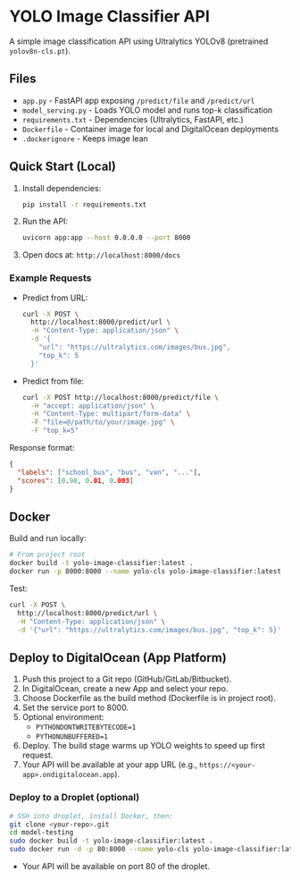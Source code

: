 # YOLO Image Classifier API

A simple image classification API using Ultralytics YOLOv8 (pretrained `yolov8n-cls.pt`).

## Files

- `app.py` - FastAPI app exposing `/predict/file` and `/predict/url`
- `model_serving.py` - Loads YOLO model and runs top-k classification
- `requirements.txt` - Dependencies (Ultralytics, FastAPI, etc.)
- `Dockerfile` - Container image for local and DigitalOcean deployments
- `.dockerignore` - Keeps image lean

## Quick Start (Local)

1. Install dependencies:
   ```bash
   pip install -r requirements.txt
   ```

2. Run the API:
   ```bash
   uvicorn app:app --host 0.0.0.0 --port 8000
   ```

3. Open docs at: `http://localhost:8000/docs`

### Example Requests

- Predict from URL:
  ```bash
  curl -X POST \
    http://localhost:8000/predict/url \
    -H "Content-Type: application/json" \
    -d '{
      "url": "https://ultralytics.com/images/bus.jpg",
      "top_k": 5
    }'
  ```

- Predict from file:
  ```bash
  curl -X POST http://localhost:8000/predict/file \
    -H "accept: application/json" \
    -H "Content-Type: multipart/form-data" \
    -F "file=@/path/to/your/image.jpg" \
    -F "top_k=5"
  ```

Response format:
```json
{
  "labels": ["school_bus", "bus", "van", "..."],
  "scores": [0.98, 0.01, 0.003]
}
```

## Docker

Build and run locally:
```bash
# From project root
docker build -t yolo-image-classifier:latest .
docker run -p 8000:8000 --name yolo-cls yolo-image-classifier:latest
```

Test:
```bash
curl -X POST \
  http://localhost:8000/predict/url \
  -H "Content-Type: application/json" \
  -d '{"url": "https://ultralytics.com/images/bus.jpg", "top_k": 5}'
```

## Deploy to DigitalOcean (App Platform)

1. Push this project to a Git repo (GitHub/GitLab/Bitbucket).
2. In DigitalOcean, create a new App and select your repo.
3. Choose Dockerfile as the build method (Dockerfile is in project root).
4. Set the service port to 8000.
5. Optional environment:
   - `PYTHONDONTWRITEBYTECODE=1`
   - `PYTHONUNBUFFERED=1`
6. Deploy. The build stage warms up YOLO weights to speed up first request.
7. Your API will be available at your app URL (e.g., `https://<your-app>.ondigitalocean.app`).

### Deploy to a Droplet (optional)
```bash
# SSH into droplet, install Docker, then:
git clone <your-repo>.git
cd model-testing
sudo docker build -t yolo-image-classifier:latest .
sudo docker run -d -p 80:8000 --name yolo-cls yolo-image-classifier:latest
```

- Your API will be available on port 80 of the droplet.
